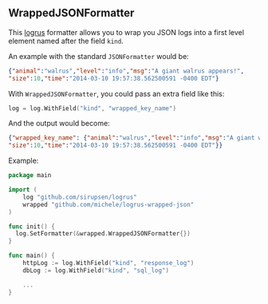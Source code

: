 ## WrappedJSONFormatter

This [logrus](https://github.com/sirupsen/logrus) formatter allows you to wrap you JSON logs into a first level element named after the field `kind`.

An example with the standard `JSONFormatter` would be:

```json
{"animal":"walrus","level":"info","msg":"A giant walrus appears!",
"size":10,"time":"2014-03-10 19:57:38.562500591 -0400 EDT"}
```

With `WrappedJSONFormatter`, you could pass an extra field like this:

```go
log = log.WithField("kind", "wrapped_key_name")
```

And the output would become:

```json
{"wrapped_key_name": {"animal":"walrus","level":"info","msg":"A giant walrus appears!",
"size":10,"time":"2014-03-10 19:57:38.562500591 -0400 EDT"}}
```

Example:

```go
package main

import (
	log "github.com/sirupsen/logrus"
	wrapped "github.com/michele/logrus-wrapped-json"
)

func init() {
  log.SetFormatter(&wrapped.WrappedJSONFormatter{})
}

func main() {
    httpLog := log.WithField("kind", "response_log")
    dbLog := log.WithField("kind", "sql_log")

    ...
}
```
